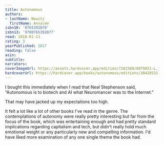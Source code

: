 ```yaml
---
title: Autonomous
authors:
- lastName: Newitz
  firstName: Annalee
isbn10: '0765392070'
isbn13: '9780765392077'
read: 2018-01-11
rating: 3
yearPublished: 2017
reading: false
asin:
subtitle:
narrators:
coverImageUrl: https://assets.hardcover.app/edition/7281569/8079821-L.jpg
hardcoverUrl: https://hardcover.app/books/autonomous/editions/30428531
---
```

I bought this immediately when I read that Neal Stephenson said, “Autonomous is to biotech and AI what Neuromancer was to the Internet.”

That may have jacked up my expectations too high.

It felt a lot like a lot of other books I've read in the genre. The contemplations of autonomy were really pretty interesting but far from the focus of the book, which was entertaining enough and had pretty standard implications regarding capitalism and tech, but didn't really hold much emotional weight or any particularly new and compelling information. I'd have liked more examination of any one single theme the book had.
